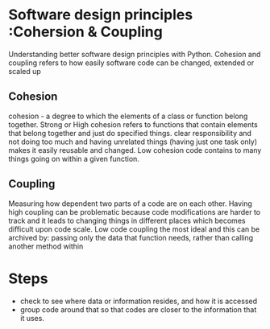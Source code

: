# Software design principles :Cohersion & Coupling
Understanding better software design principles with Python. Cohesion and coupling refers to how easily software code can be changed, extended or scaled up  

## Cohesion
cohesion - a degree to which the elements of a class or function belong together. Strong or High cohesion refers to functions that contain elements that belong together and just do specified things. clear responsibility and not doing too much and having unrelated things (having just one task only) makes it easily reusable and changed. Low cohesion code contains to many things going on within a given function.

## Coupling 
Measuring how dependent two parts of a code are on each other.  Having high coupling can be problematic because code modifications are harder to track and  it leads to changing things in different places which becomes difficult upon code scale. Low code coupling the most ideal and this can be archived by: passing only the data that function needs, rather than calling another method within 


# Steps 
- check to see where data or information resides,  and how it is accessed 
- group  code around that so that codes are closer to the information that it uses.